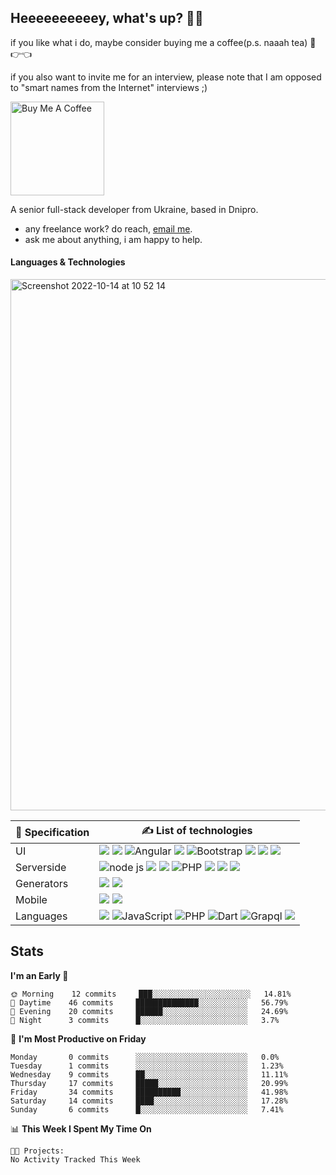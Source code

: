 ## Heeeeeeeeeey, what's up? 👋🏼

if you like what i do, maybe consider buying me a coffee(p.s. naaah tea) 🥺👉👈

if you also want to invite me for an interview, please note that I am opposed to "smart names from the Internet" interviews ;)

<a href="https://www.buymeacoffee.com/leroywagner" target="_blank"><img src="https://cdn.buymeacoffee.com/buttons/v2/default-blue.png" alt="Buy Me A Coffee" width="150" ></a>

A senior full-stack developer from Ukraine, based in Dnipro.

- any freelance work? do reach, [email me](mailto:leroy.wagner20@gmail.com).
- ask me about anything, i am happy to help.

#### Languages & Technologies
<img width="850" alt="Screenshot 2022-10-14 at 10 52 14" src="https://user-images.githubusercontent.com/106757584/195792753-654b8bb2-0068-4ac5-8e9f-a1849e68bccd.png">

<table data-sourcepos="16:3-22:145">
  <thead>
    <tr data-sourcepos="16:3-16:97">
      <th data-sourcepos="16:4-16:24">
        <g-emoji class="g-emoji" alias="seedling" fallback-src="https://github.githubassets.com/images/icons/emoji/unicode/1f331.png">🌱</g-emoji> Specification
      </th>
      <th data-sourcepos="16:26-16:96">
        <g-emoji class="g-emoji" alias="writing_hand" fallback-src="https://github.githubassets.com/images/icons/emoji/unicode/270d.png">✍</g-emoji> List of technologies
      </th>
    </tr>
  </thead>
  <tbody>
    <tr data-sourcepos="18:3-18:128">
      <td data-sourcepos="18:4-18:22">UI</td>
      <td data-sourcepos="18:24-18:127">
        <img src="https://img.shields.io/badge/React.js-007ACC?style=for-the-badge&logo=react&logoColor=white" />
        <img src="https://img.shields.io/badge/Vue.js-339933?style=for-the-badge&logo=Vue.js&logoColor=white" />
        <img src="https://img.shields.io/badge/Angular-DD0031?style=for-the-badge&logo=Angular&logoColor=white" alt="Angular"/>
        <img src="https://img.shields.io/badge/Tailwind-4E9BCD?style=for-the-badge&logo=TailwindCSS&logoColor=white" />
        <img src="https://img.shields.io/badge/Bootstrap-7952B3?style=for-the-badge&logo=Bootstrap&logoColor=white" alt="Bootstrap"/>
        <img src="https://img.shields.io/badge/SASS-b48a91?style=for-the-badge&logo=SASS&logoColor=white" />
        <img src="https://img.shields.io/badge/LESS-27338e?style=for-the-badge&logo=less&logoColor=white" />
        <img src="https://img.shields.io/badge/Stylus-161B22?style=for-the-badge&logo=stylus&logoColor=white" />
      </td>
    </tr>
    <tr data-sourcepos="19:3-19:100">
      <td data-sourcepos="19:4-19:22">Serverside</td>
      <td data-sourcepos="19:24-19:99">
        <img src="https://img.shields.io/badge/Node.js-339933?style=for-the-badge&logo=nodedotjs&logoColor=white" alt="node js"/>
        <img src="https://img.shields.io/badge/Django-003E2B?style=for-the-badge&logo=django&logoColor=white" />
        <img src="https://img.shields.io/badge/Flask-292D35?style=for-the-badge&logo=flask&logoColor=white" />
        <img src="https://img.shields.io/badge/PHP-777BB4?style=for-the-badge&logo=PHP&logoColor=white" alt="PHP"/>
        <img src="https://img.shields.io/badge/Laravel-F43930?style=for-the-badge&logo=laravel&logoColor=white" />
        <img src="https://img.shields.io/badge/Express.js-161B22?style=for-the-badge&logo=express&logoColor=white" />
        <img src="https://img.shields.io/badge/Ness.js-007ACC?style=for-the-badge&logo=react&logoColor=white" />
      </td>
    </tr>
    <tr data-sourcepos="20:3-20:95">
      <td data-sourcepos="20:4-20:22">Generators</td>
      <td data-sourcepos="20:24-20:94">
        <img src="https://img.shields.io/badge/Next.js-161B22?style=for-the-badge&logo=next.js&logoColor=white" />
        <img src="https://img.shields.io/badge/Nuxt.js-161B22?style=for-the-badge&logo=nuxt.js&logoColor=white" />
      </td>
    </tr>
    <tr data-sourcepos="21:3-21:95">
      <td data-sourcepos="21:4-21:22">Mobile</td>
      <td data-sourcepos="21:24-21:94">
        <img src="https://img.shields.io/badge/Flutter-1ABEFD?style=for-the-badge&logo=flutter&logoColor=white" />
        <img src="https://img.shields.io/badge/React Native-007ACC?style=for-the-badge&logo=react&logoColor=white" />
      </td>
    </tr>
    <tr data-sourcepos="22:3-22:145">
      <td data-sourcepos="22:4-22:22">Languages</td>
      <td data-sourcepos="22:24-22:144">
        <img src="https://img.shields.io/badge/Typescript-007ACC?style=for-the-badge&logo=typescript&logoColor=white" />
        <img src="https://img.shields.io/badge/JavaScript-F7DF1E?style=for-the-badge&logo=JavaScript&logoColor=black" alt="JavaScript"/>
        <img src="https://img.shields.io/badge/PHP-777BB4?style=for-the-badge&logo=PHP&logoColor=white" alt="PHP"/>
        <img src="https://img.shields.io/badge/Dart-01589D?style=for-the-badge&logo=dart&logoColor=white" alt="Dart"/>
        <img src="https://img.shields.io/badge/GraphQL-E631AC?style=for-the-badge&logo=graphql&logoColor=white" alt="Grapql"/>
        <img src="https://img.shields.io/badge/Python-3876A7?style=for-the-badge&logo=python&logoColor=white" />
      </td>
    </tr>
  </tbody>
</table>

## Stats
<!--START_SECTION:waka-->
**I'm an Early 🐤** 

```text
🌞 Morning    12 commits     ███░░░░░░░░░░░░░░░░░░░░░░   14.81% 
🌆 Daytime    46 commits     ██████████████░░░░░░░░░░░   56.79% 
🌃 Evening    20 commits     ██████░░░░░░░░░░░░░░░░░░░   24.69% 
🌙 Night      3 commits      █░░░░░░░░░░░░░░░░░░░░░░░░   3.7%

```
📅 **I'm Most Productive on Friday** 

```text
Monday       0 commits      ░░░░░░░░░░░░░░░░░░░░░░░░░   0.0% 
Tuesday      1 commits      ░░░░░░░░░░░░░░░░░░░░░░░░░   1.23% 
Wednesday    9 commits      ██░░░░░░░░░░░░░░░░░░░░░░░   11.11% 
Thursday     17 commits     █████░░░░░░░░░░░░░░░░░░░░   20.99% 
Friday       34 commits     ██████████░░░░░░░░░░░░░░░   41.98% 
Saturday     14 commits     ████░░░░░░░░░░░░░░░░░░░░░   17.28% 
Sunday       6 commits      █░░░░░░░░░░░░░░░░░░░░░░░░   7.41%

```


📊 **This Week I Spent My Time On** 

```text
🐱‍💻 Projects: 
No Activity Tracked This Week

```


<!--END_SECTION:waka-->




<!-- **💡 Awesome projects** 

[![Readme Card](https://github-readme-stats.vercel.app/api/pin/?username=leroywagner&repo=articlegenerator)](https://github.com/leroywagner/articlegenerator) -->
